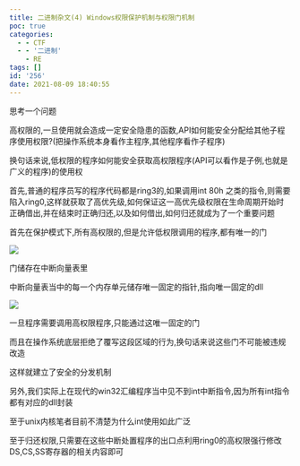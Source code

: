 ```yaml
---
title: 二进制杂文(4) Windows权限保护机制与权限门机制
poc: true
categories:
  - - CTF
  - - '二进制'
    - RE
tags: []
id: '256'
date: 2021-08-09 18:40:55
---
```


思考一个问题

高权限的,一旦使用就会造成一定安全隐患的函数,API如何能安全分配给其他子程序使用权限?(把操作系统本身看作主程序,其他程序看作子程序)

换句话来说,低权限的程序如何能安全获取高权限程序(API可以看作是子例,也就是广义的程序)的使用权

首先,普通的程序员写的程序代码都是ring3的,如果调用int 80h 之类的指令,则需要陷入ring0,这样就获取了高优先级,如何保证这一高优先级权限在生命周期开始时正确借出,并在结束时正确归还,以及如何借出,如何归还就成为了一个重要问题

首先在保护模式下,所有高权限的,但是允许低权限调用的程序,都有唯一的门

![](https://raw.githubusercontent.com/Valkierja/ALLPIC/main/img/202303172101378.png)

门储存在中断向量表里

中断向量表当中的每一个内存单元储存唯一固定的指针,指向唯一固定的dll

![](https://raw.githubusercontent.com/Valkierja/ALLPIC/main/img/202303181049935.png)

一旦程序需要调用高权限程序,只能通过这唯一固定的门

而且在操作系统底层拒绝了覆写这段区域的行为,换句话来说这些门不可能被违规改造

这样就建立了安全的分发机制

另外,我们实际上在现代的win32汇编程序当中见不到int中断指令,因为所有int指令都有对应的dll封装

至于unix内核笔者目前不清楚为什么int使用如此广泛

至于归还权限,只需要在这些中断处置程序的出口点利用ring0的高权限强行修改DS,CS,SS寄存器的相关内容即可